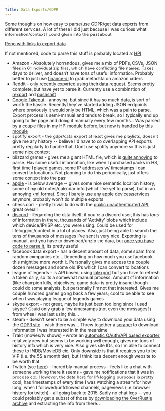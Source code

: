 ```yaml
---
Title: Data Exports/GDPR
---
```


Some thoughts on how easy to parse/use GDPR/get data exports from different services. A lot of these I did just because I was curious what information/context I could glean into the past about

[Repo with links to export data](https://github.com/bionic-dev/how-to-export-personal-data#apple)

If not mentioned, code to parse this stuff is probably located at [HPI](https://github.com/seanbreckenridge/HPI)

- Amazon - Absolutely horrendous, gives me a mix of PDFs, CSVs, JSON files in 61 individual zip files, which have conflicting file names. Takes days to deliver, and doesn't have tons of useful information. Probably better to just use [finance-dl](https://github.com/jbms/finance-dl) to grab metadata on amazon orders
- Reddit - [only recently exported using their data request](https://github.com/bionic-dev/how-to-export-personal-data#reddit). Seems pretty complete, but have yet to parse it. Currently use a combination of [rexport](https://github.com/karlicoss/rexport) and [pushshift](https://github.com/seanbreckenridge/pushshift_comment_export)
- [Google Takeout](https://takeout.google.com/) - annoying, but since it has so much data, is sort of worth the hassle. Recently they've started adding JSON endpoints where previously it would only be HTML, which was a pain to parse. Export process is semi-manual and tends to break, so I typically end up going to the page and doing it manually every few months... Was parsed by a couple files in my HPI module before, but now is handled by [this module](https://github.com/seanbreckenridge/google_takeout_parser)
- spotify export - the gdpr/data export at least gives me playlists, doesn't give me any history -- believe I'd have to do overlapping API exports pretty regularly to handle that. Dont use spotify anymore so this is just some nice context
- blizzard games - gives me a giant HTML file, which is [quite annoying](https://github.com/seanbreckenridge/blizzard_gdpr_parser) to parse. Has some useful information, like when I purchased packs in HS, first time I played games, some IP addresses w/ timestamps I can convert to locations. Not planning to do this periodically, just offers some context into the past
- [apple](https://privacy.apple.com/) - is below average -- gives some nice semantic location history, some of my old notes/calendar info (which I've yet to parse), but in an annoying [xml format](https://github.com/seanbreckenridge/HPI/blob/4cd68e48f2f3150a90dc03e3597cda304b318b82/my/apple.py#L178-L201). Since I barely use any apple devices/services anymore, probably won't do multiple exports
- chess.com - pretty trivial to do with the [public unauthenticated API](https://github.com/seanbreckenridge/chessdotcom_export), great overall
- [discord](https://github.com/seanbreckenridge/discord_data) - Regarding the data itself, if you're a discord user, this has _tons_ of information in there, thousands of 'Activity' blobs which include which device/IP/ISP etc. you were using. Could be used for lifelogging/context in a lot of places. Also, just being able to search the tens of thousands of messages I've sent is very nice. Exporting is manual, and you have to download/unzip the data, but [once you have code to parse it](https://github.com/seanbreckenridge/discord_data), its pretty useful
- facebook data export - has a decent amount of data, some spam from random companies etc... Depending on how much you use facebook this might be more worth it. Personally gives me access to a couple dozen messages and some old IPs which I can convert to locations
- league of legends - is API based, using [lolexport](https://github.com/seanbreckenridge/lolexport) but you have to refresh a token daily, so its a somewhat manual process. Amount of information (like champion kills, objectives; game data) is pretty insane though -- could do some analysis, but personally I'm not that interested. Gives me couple hundred games going back a few years; cool to be able to see when I was playing league of legends games
- skype export - not great, maybe its just been too long since I used skype? Could only grab a few timestamps (not even the messages?) from when I was last using this...
- steam - doesn't seem to be a simple way to download your data using the [GDPR site](https://help.steampowered.com/en/accountdata) - wish there was... Threw together a [scraper](https://github.com/seanbreckenridge/steamscraper) to download information I was interested in in the meantime
- Trakt (movies/tv shows) - wrote an [automatic OAuth/API based exporter](https://github.com/seanbreckenridge/traktexport), relatively new but seems to be working well enough, gives me tons of history info which is very nice. Also gives site IDs, so I'm able to connect these to IMDB/MovieDB etc. Only downside is that it requires you to be VIP (i.e. the 5$ a month tier), but I think its a decent enough website to be worth that
- Twitch (see [here](https://www.twitch.tv/p/en/legal/privacy-choices/#user-privacy-requests)) - Incredibly manual process - feels like a chat with someone working there it seems - gave me notifications that it was in process etc. However, the data here for lifelogging purposes is pretty cool, has timestamps of every time I was watching a stream/for how long, when I followed/unfollowed channels, pageviews (i.e. browser history for twitch) - all going back to 2015. Sadly no chat logs -- you could probably get a subset of those by [downloading the OverRustle archive](https://github.com/seanbreckenridge/overrustle_parser) and extracting the info from there...
